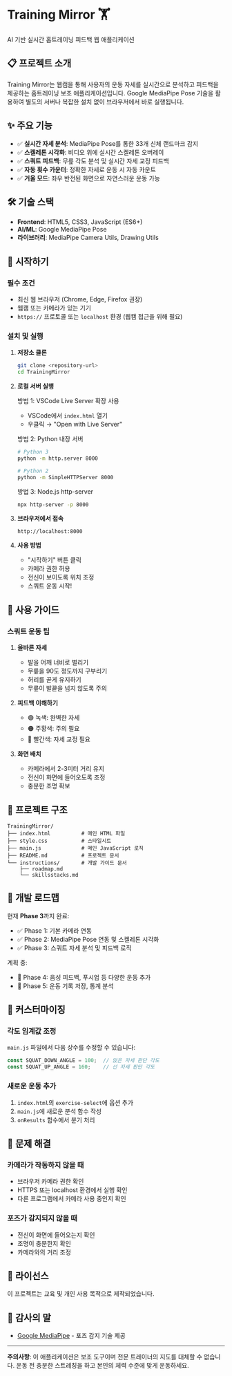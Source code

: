 # Training Mirror 🏋️

AI 기반 실시간 홈트레이닝 피드백 웹 애플리케이션

## 📋 프로젝트 소개

Training Mirror는 웹캠을 통해 사용자의 운동 자세를 실시간으로 분석하고 피드백을 제공하는 홈트레이닝 보조 애플리케이션입니다. Google MediaPipe Pose 기술을 활용하여 별도의 서버나 복잡한 설치 없이 브라우저에서 바로 실행됩니다.

## ✨ 주요 기능

- ✅ **실시간 자세 분석**: MediaPipe Pose를 통한 33개 신체 랜드마크 감지
- ✅ **스켈레톤 시각화**: 비디오 위에 실시간 스켈레톤 오버레이
- ✅ **스쿼트 피드백**: 무릎 각도 분석 및 실시간 자세 교정 피드백
- ✅ **자동 횟수 카운터**: 정확한 자세로 운동 시 자동 카운트
- ✅ **거울 모드**: 좌우 반전된 화면으로 자연스러운 운동 가능

## 🛠 기술 스택

- **Frontend**: HTML5, CSS3, JavaScript (ES6+)
- **AI/ML**: Google MediaPipe Pose
- **라이브러리**: MediaPipe Camera Utils, Drawing Utils

## 🚀 시작하기

### 필수 조건

- 최신 웹 브라우저 (Chrome, Edge, Firefox 권장)
- 웹캠 또는 카메라가 있는 기기
- `https://` 프로토콜 또는 `localhost` 환경 (웹캠 접근을 위해 필요)

### 설치 및 실행

1. **저장소 클론**
   ```bash
   git clone <repository-url>
   cd TrainingMirror
   ```

2. **로컬 서버 실행**
   
   방법 1: VSCode Live Server 확장 사용
   - VSCode에서 `index.html` 열기
   - 우클릭 → "Open with Live Server"

   방법 2: Python 내장 서버
   ```bash
   # Python 3
   python -m http.server 8000
   
   # Python 2
   python -m SimpleHTTPServer 8000
   ```

   방법 3: Node.js http-server
   ```bash
   npx http-server -p 8000
   ```

3. **브라우저에서 접속**
   ```
   http://localhost:8000
   ```

4. **사용 방법**
   - "시작하기" 버튼 클릭
   - 카메라 권한 허용
   - 전신이 보이도록 위치 조정
   - 스쿼트 운동 시작!

## 📖 사용 가이드

### 스쿼트 운동 팁

1. **올바른 자세**
   - 발을 어깨 너비로 벌리기
   - 무릎을 90도 정도까지 구부리기
   - 허리를 곧게 유지하기
   - 무릎이 발끝을 넘지 않도록 주의

2. **피드백 이해하기**
   - 🟢 녹색: 완벽한 자세
   - 🟠 주황색: 주의 필요
   - 🔴 빨간색: 자세 교정 필요

3. **화면 배치**
   - 카메라에서 2-3미터 거리 유지
   - 전신이 화면에 들어오도록 조정
   - 충분한 조명 확보

## 📁 프로젝트 구조

```
TrainingMirror/
├── index.html          # 메인 HTML 파일
├── style.css           # 스타일시트
├── main.js             # 메인 JavaScript 로직
├── README.md           # 프로젝트 문서
└── instructions/       # 개발 가이드 문서
    ├── roadmap.md
    └── skillsstacks.md
```

## 🎯 개발 로드맵

현재 **Phase 3**까지 완료:
- ✅ Phase 1: 기본 카메라 연동
- ✅ Phase 2: MediaPipe Pose 연동 및 스켈레톤 시각화
- ✅ Phase 3: 스쿼트 자세 분석 및 피드백 로직

계획 중:
- 🔄 Phase 4: 음성 피드백, 푸시업 등 다양한 운동 추가
- 🔄 Phase 5: 운동 기록 저장, 통계 분석

## 🔧 커스터마이징

### 각도 임계값 조정

`main.js` 파일에서 다음 상수를 수정할 수 있습니다:

```javascript
const SQUAT_DOWN_ANGLE = 100;  // 앉은 자세 판단 각도
const SQUAT_UP_ANGLE = 160;    // 선 자세 판단 각도
```

### 새로운 운동 추가

1. `index.html`의 `exercise-select`에 옵션 추가
2. `main.js`에 새로운 분석 함수 작성
3. `onResults` 함수에서 분기 처리

## 🐛 문제 해결

### 카메라가 작동하지 않을 때
- 브라우저 카메라 권한 확인
- HTTPS 또는 localhost 환경에서 실행 확인
- 다른 프로그램에서 카메라 사용 중인지 확인

### 포즈가 감지되지 않을 때
- 전신이 화면에 들어오는지 확인
- 조명이 충분한지 확인
- 카메라와의 거리 조정

## 📄 라이선스

이 프로젝트는 교육 및 개인 사용 목적으로 제작되었습니다.

## 🙏 감사의 말

- [Google MediaPipe](https://google.github.io/mediapipe/) - 포즈 감지 기술 제공

---

**주의사항**: 이 애플리케이션은 보조 도구이며 전문 트레이너의 지도를 대체할 수 없습니다. 운동 전 충분한 스트레칭을 하고 본인의 체력 수준에 맞게 운동하세요.
